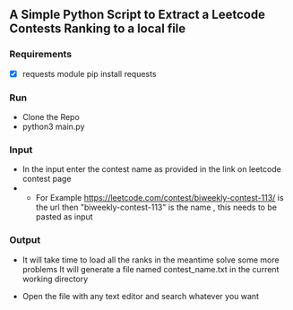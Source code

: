 ## A Simple Python Script to Extract a Leetcode Contests Ranking to a local file  

### Requirements
- [x] requests module pip install requests  

### Run  
- Clone the Repo  
- python3 main.py   

### Input

- In the input enter the contest name as provided in the link on leetcode contest page  
- - For Example https://leetcode.com/contest/biweekly-contest-113/ is the url then "biweekly-contest-113" is the name , this needs to be pasted as input  


### Output
- It will take time to load all the ranks in the meantime solve some more problems It will generate a file named contest_name.txt in the current working directory  

- Open the file with any text editor and search whatever you want  